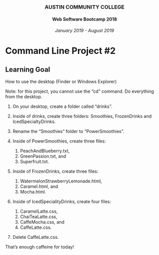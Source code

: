<center>
 
### AUSTIN COMMUNITY COLLEGE 
#### Web Software Bootcamp 2018
###### January 2019 - August 2019

</center>

# Command Line Project #2

## Learning Goal

How to use the desktop (Finder or Windows Explorer)

Note: for this project, you cannot use the “cd” command. Do everything from the desktop.

1. On your desktop, create a folder called “drinks”.

2. Inside of drinks, create three folders: Smoothies, FrozenDrinks and IcedSpecialtyDrinks.

3. Rename the “Smoothies” folder to “PowerSmoothies”.

4. Inside of PowerSmoothies, create three files: 
    1. PeachAndBlueberry.txt, 
    2. GreenPassion.txt, and 
    3. Superfruit.txt.

5. Inside of FrozenDrinks, create three files: 
    1. WatermelonStrawberryLemonade.html, 
    2. Caramel.html, and 
    3. Mocha.html.

6. Inside of IcedSpecialityDrinks, create four files: 
    1. CaramelLatte.css, 
    2. ChaiTeaLatte.css, 
    3. CaffeMocha.css, and 
    4. CaffeLatte.css.

7. Delete CaffeLatte.css. 

That’s enough caffeine for today!